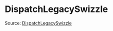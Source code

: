 # DispatchLegacySwizzle

Source: [DispatchLegacySwizzle](../../csrc/scheduler/tools/abstract_tensor.h#L239)
